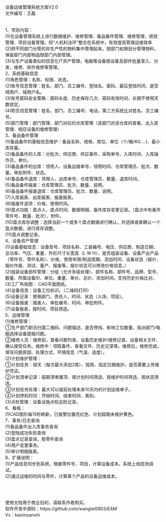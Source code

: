 
<br />	设备运维管理系统方案V2.0
<br />	文件编写：王磊
<br />	
<br />	1、项目内容：
<br />	(1)在设备管理系统上进行数据维护、维修管理、备品备件管理、维修管理、绩效管理、项目设备管理。将“人机料法环”整合在系统中，有效提高管理运维效率
<br />	(2)把不同部门分管的非生产性的物料集中管理起来，按部门权限划分管理物料，保留部门内部物品限部门内部管理。
<br />	(3)与生产设备类似的信息化IT资产管理，电脑等设备按设备及部件批量录入、分发、维修、拆件维修等管理。
<br />	2、系统基础信息
<br />	(1)角色管理：名称、权限、状态。
<br />	(2)账号信息管理：姓名、部门、员工编号、登陆名、密码、最后登陆时间、是否域用户、域用户名。
<br />	(3)账号密码安全策略：密码长度、历史保存几次、密码有效时间、长期不使用天数锁定。
<br />	(4)职员信息管理：姓名、部门、员工编号、电话，第三方系统比对姓名、员工编号。
<br />	(5)部门管理：部门管理、部门对应的仓库管理（该部门对该仓库的查看、出入库管理、相应设备的维修管理）
<br />	3、备品备件管理 
<br />	(1)备品备件的基础信息维护：备品名称、规格、库位、单位（个/箱/KG....)、最小库存量。
<br />	(2)备品备件的入库：分批次、供应商、供应事件、采购单号、入库时间、入库操作员，单价。
<br />	(3)备品备件的出库：领用人、设备运维单号、领用时间、仓库管理员、批次、数量。审批附件、状态。
<br />	(4)备品备件退库：领用人、出库单号、仓库管理员、数量、退库时间。
<br />	(5)备品备件报废：仓库管理员、批次、数量、说明。
<br />	(6)备品备件报废退库：仓库管理员、批次、数量、说明。
<br />	(7)入库报表、出库报表、报废报表。
<br />	(8)报废件选项：价格、使用时间。
<br />	(9)盘点功能：盘点人、盘点时间、数据明细、备件库存变更记录。（盘点中有备件零件号、数量、批次），附件。
<br />	(10)盘点库存调整：选择当前一个或多个盘点数据进行确认，并选择或者确认一个盘点数据，进行库存调整。
<br />	(11)盘点调整记录。
<br />	4、设备资产管理
<br />	(1)设备基础信息：设备型号、项目名称、工装编号、电压、供应商、制造日期、总功率、气压、重量、外形尺寸长宽高（L W H）、是否组装设备、设备产出产品（零件号、零件名称）、价格、使用年限/制造周期、添加时间、设备状态（报价、报价作废、测试、量产、报废等，报价状态可以修改价格信息，）
<br />	(2)组装设备部件管理：分组（允许多级处理）、部件名称、部件号、品牌、型号、数量、所属设备ID、单位、重量、单价、总价、添加时间。支持历史价格比对。
<br />	(3)工厂布局图：  CAD平面图纸。
<br />	(4)设备信息：设备工位标识。（二维码打印）
<br />	(5)设备记录：使用部门、责任人、时间、状态（入场、项目）。
<br />	(6)设备报废：报废人、审批编号、时间、审批附件。
<br />	(7)设备报表，按时间、项目筛选。
<br />	5、运维管理
<br />	(1)维修管理： 
<br />	①生产部门职员扫面二维码、问题描述、是否停线、影响工位数量、指派部门/电脑选择设备提报问题。
<br />	②维修人员：维修前，查看问题列表、设备历史维护/维修记录、设备相关文件、确认接受任务。维修中：领取备件、查看文件、历史记录等。维修后，维修完成，填写问题原因、处理方式、环境信息（气温、适度）。
<br />	(2)计划维护管理：
<br />	①计划任务：按天（每次最大添加2周）、按周、指定日期维护。是否需要上传维护凭证。
<br />	②计划清单记录：超期清单置顶、按计划时间筛选、按维护时间筛选、按状态筛选。
<br />	③计划任务处理：最大可以提前处理未来10天内的计划运维单子。
<br />	④计划停机时间：开始时间、结束时间、类别。
<br />	(3)点检管理：设备设施点检巡检记录。
<br />	6、看板：
<br />	(1)CAD图形每15秒刷新，已报警位置亮红色、计划超期未维护黄色。
<br />	7、事务/日志查询
<br />	(1)备品备件出入库事务查询
<br />	(2)登陆成功失败查询
<br />	(3)盘点记录查询，按零件查询
<br />	(4)用户变更事务。
<br />	(5)审计明细报表。
<br />	8、扩展说明：
<br />	(1)产品信息同步到系统，根据零件号、项目，计算设备成本。系统上线现场调试。
<br />	(2)通过运维的时间与零件，计算某个产品的设备运维成本。


<br />	
<br />	
<br />	使用文档用于商业目的，请联系作者购买。
<br />	软件开发中源码：https://github.com/wanglei0803/EAM
<br />	Vx：kaixinsanshi

